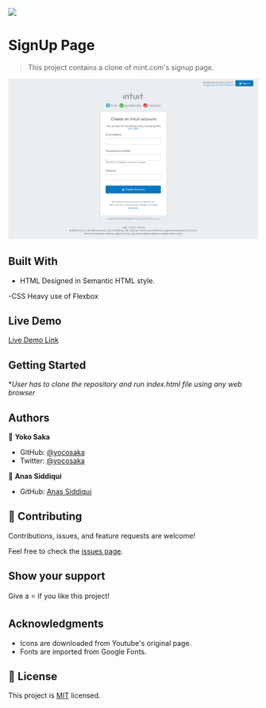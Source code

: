 ![](https://img.shields.io/badge/Microverse-blueviolet)

# SignUp Page

> This project contains a clone of mint.com's signup page.

![screenshot](./project-screenshot.png)


## Built With

- HTML
Designed in Semantic HTML style.

-CSS
Heavy use of Flexbox

## Live Demo

[Live Demo Link](https://smcommits.github.io/sign-up/)


## Getting Started

**User has to clone the repository and run index.html file using any web browser*


## Authors

👤 **Yoko Saka**

- GitHub: [@yocosaka](https://github.com/yocosaka)
- Twitter: [@yocosaka](https://twitter.com/yocosaka)

👤 **Anas Siddiqui**

- GitHub: [Anas Siddiqui](https://github.com/smcommits)


## 🤝 Contributing

Contributions, issues, and feature requests are welcome!

Feel free to check the [issues page](issues/).

## Show your support

Give a ⭐️ if you like this project!

## Acknowledgments

- Icons are downloaded from Youtube's original page.
- Fonts are imported from Google Fonts.


## 📝 License

This project is [MIT](lic.url) licensed.
